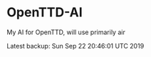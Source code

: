 # OpenTTD-AI
My AI for OpenTTD, will use primarily air

Latest backup: Sun Sep 22 20:46:01 UTC 2019
